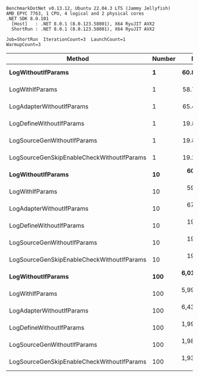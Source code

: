 ```

BenchmarkDotNet v0.13.12, Ubuntu 22.04.3 LTS (Jammy Jellyfish)
AMD EPYC 7763, 1 CPU, 4 logical and 2 physical cores
.NET SDK 8.0.101
  [Host]   : .NET 8.0.1 (8.0.123.58001), X64 RyuJIT AVX2
  ShortRun : .NET 8.0.1 (8.0.123.58001), X64 RyuJIT AVX2

Job=ShortRun  IterationCount=3  LaunchCount=1  
WarmupCount=3  

```
| Method                                     | Number | Mean        | Error        | StdDev     | Min         | Max         | Gen0   | Allocated |
|------------------------------------------- |------- |------------:|-------------:|-----------:|------------:|------------:|-------:|----------:|
| **LogWithoutIfParams**                         | **1**      |    **60.81 ns** |     **4.854 ns** |   **0.266 ns** |    **60.51 ns** |    **61.00 ns** | **0.0010** |      **88 B** |
| LogWithIfParams                            | 1      |    58.77 ns |     4.321 ns |   0.237 ns |    58.50 ns |    58.92 ns | 0.0010 |      88 B |
| LogAdapterWithoutIfParams                  | 1      |    65.49 ns |    16.090 ns |   0.882 ns |    64.92 ns |    66.50 ns | 0.0010 |      88 B |
| LogDefineWithoutIfParams                   | 1      |    19.88 ns |     2.642 ns |   0.145 ns |    19.76 ns |    20.04 ns |      - |         - |
| LogSourceGenWithoutIfParams                | 1      |    19.83 ns |     2.361 ns |   0.129 ns |    19.68 ns |    19.92 ns |      - |         - |
| LogSourceGenSkipEnableCheckWithoutIfParams | 1      |    19.22 ns |     1.235 ns |   0.068 ns |    19.17 ns |    19.30 ns |      - |         - |
| **LogWithoutIfParams**                         | **10**     |   **603.39 ns** |    **32.769 ns** |   **1.796 ns** |   **601.32 ns** |   **604.59 ns** | **0.0105** |     **880 B** |
| LogWithIfParams                            | 10     |   596.71 ns |    32.424 ns |   1.777 ns |   595.56 ns |   598.76 ns | 0.0105 |     880 B |
| LogAdapterWithoutIfParams                  | 10     |   677.41 ns |   153.220 ns |   8.399 ns |   672.15 ns |   687.10 ns | 0.0105 |     880 B |
| LogDefineWithoutIfParams                   | 10     |   199.33 ns |    10.541 ns |   0.578 ns |   198.94 ns |   200.00 ns |      - |         - |
| LogSourceGenWithoutIfParams                | 10     |   197.69 ns |     4.071 ns |   0.223 ns |   197.44 ns |   197.84 ns |      - |         - |
| LogSourceGenSkipEnableCheckWithoutIfParams | 10     |   191.86 ns |     6.776 ns |   0.371 ns |   191.44 ns |   192.12 ns |      - |         - |
| **LogWithoutIfParams**                         | **100**    | **6,015.24 ns** | **2,008.931 ns** | **110.116 ns** | **5,945.50 ns** | **6,142.18 ns** | **0.0992** |    **8800 B** |
| LogWithIfParams                            | 100    | 5,997.97 ns | 1,896.167 ns | 103.935 ns | 5,886.49 ns | 6,092.20 ns | 0.0992 |    8800 B |
| LogAdapterWithoutIfParams                  | 100    | 6,436.99 ns |   437.800 ns |  23.997 ns | 6,416.61 ns | 6,463.44 ns | 0.0992 |    8800 B |
| LogDefineWithoutIfParams                   | 100    | 1,998.05 ns |   197.593 ns |  10.831 ns | 1,985.85 ns | 2,006.54 ns |      - |         - |
| LogSourceGenWithoutIfParams                | 100    | 1,986.87 ns |    22.691 ns |   1.244 ns | 1,985.46 ns | 1,987.80 ns |      - |         - |
| LogSourceGenSkipEnableCheckWithoutIfParams | 100    | 1,933.10 ns |   190.710 ns |  10.453 ns | 1,921.78 ns | 1,942.39 ns |      - |         - |
